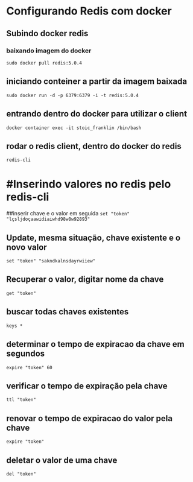 # Configurando Redis com docker 

## Subindo docker redis
### baixando imagem do docker 
`sudo docker pull redis:5.0.4`  

## iniciando conteiner a partir da imagem baixada 
`sudo docker run -d -p 6379:6379 -i -t redis:5.0.4`  

## entrando dentro do docker para utilizar o client 
`docker container exec -it stoic_franklin /bin/bash`

## rodar o redis client, dentro do docker do redis
`redis-cli`

# #Inserindo valores no redis pelo redis-cli
##inserir chave e o valor em seguida 
`set "token" "lçsljdoçaawidiaiwhd98w8w92893"`

## Update, mesma situação, chave existente e o novo valor
`set "token" "sakndkalnsdayrwiiew"`

## Recuperar o valor, digitar nome da chave
`get "token"`

## buscar todas chaves existentes 
`keys *`

## determinar o tempo de expiracao da chave em segundos
 `expire "token" 60`
 
## verificar o tempo de expiração pela chave 
 `ttl "token" `
 
## renovar o tempo de expiracao do valor pela chave 
 `expire "token"` 

## deletar o valor de uma chave 
 `del "token"` 
 
